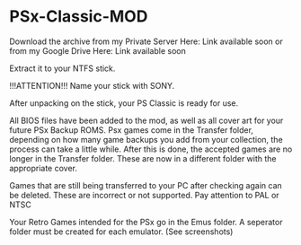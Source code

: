 # PSx-Classic-MOD

Download the archive from my Private Server Here: Link available soon 
or from my                     Google Drive Here: Link available soon 

Extract it to your NTFS stick.

!!!ATTENTION!!! 
Name your stick with SONY.

After unpacking on the stick, your PS Classic is ready for use.

All BIOS files have been added to the mod, as well as all cover art for your future PSx Backup ROMS. Psx games come in the Transfer folder, depending on how many game backups you add from your collection, the process can take a little while. After this is done, the accepted games are no longer in the Transfer folder. These are now in a different folder with the appropriate cover.

Games that are still being transferred to your PC after checking again can be deleted. These are incorrect or not supported. Pay attention to PAL or NTSC

Your Retro Games intended for the PSx go in the Emus folder. 
A seperator folder must be created for each emulator. 
(See screenshots)
